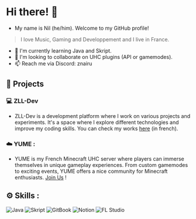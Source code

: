 # Hi there! 👋

- My name is Nil (he/him). Welcome to my GitHub profile!

> I love Music, Gaming and Developpement and I live in France.

- 🌱 I'm currently learning Java and Skript.
- 💞️ I'm looking to collaborate on UHC plugins (API or gamemodes).
- 📫 Reach me via Discord: znairu

## 👜 Projects

### 💻 ZLL-Dev

- ZLL-Dev is a development platform where I work on various projects and experiments. It's a space where I explore different technologies and improve my coding skills. You can check my works [here](https://zll-dev.gitbook.io/docs) (in french).

### ☁️ YUME :

- YUME is my French Minecraft UHC server where players can immerse themselves in unique gameplay experiences. From custom gamemodes to exciting events, YUME offers a nice community for Minecraft enthusiasts. [Join Us](https://dsc.gg/yumeuhc) !

## ⚙️ Skills :

![Java](https://img.shields.io/badge/Java-007396?style=for-the-badge)
![Skript](https://img.shields.io/badge/Skript-4EAA25?style=for-the-badge)
![GitBook](https://img.shields.io/badge/GitBook-7B36AE?style=for-the-badge)
![Notion](https://img.shields.io/badge/Notion-000000?style=for-the-badge)
![FL Studio](https://img.shields.io/badge/FL_Studio-FF6600?style=for-the-badge)

